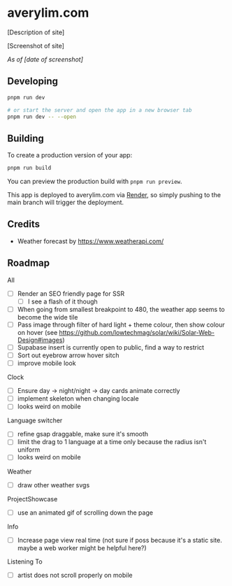 # averylim.com

[Description of site]

[Screenshot of site]

_As of [date of screenshot]_

## Developing

```bash
pnpm run dev

# or start the server and open the app in a new browser tab
pnpm run dev -- --open
```

## Building

To create a production version of your app:

```bash
pnpm run build
```

You can preview the production build with `pnpm run preview`.

This app is deployed to averylim.com via [Render](todo-add-url), so simply pushing to the main branch will trigger the deployment.

## Credits

- Weather forecast by https://www.weatherapi.com/

## Roadmap

All

- [ ] Render an SEO friendly page for SSR
  - [ ] I see a flash of it though
- [ ] When going from smallest breakpoint to 480, the weather app seems to become the wide tile
- [ ] Pass image through filter of hard light + theme colour, then show colour on hover (see https://github.com/lowtechmag/solar/wiki/Solar-Web-Design#images)
- [ ] Supabase insert is currently open to public, find a way to restrict
- [ ] Sort out eyebrow arrow hover sitch
- [ ] improve mobile look

Clock

- [ ] Ensure day -> night/night -> day cards animate correctly
- [ ] implement skeleton when changing locale
- [ ] looks weird on mobile

Language switcher

- [ ] refine gsap draggable, make sure it's smooth
- [ ] limit the drag to 1 language at a time only because the radius isn't uniform
- [ ] looks weird on mobile

Weather

- [ ] draw other weather svgs

ProjectShowcase

- [ ] use an animated gif of scrolling down the page

Info

- [ ] Increase page view real time (not sure if poss because it's a static site. maybe a web worker might be helpful here?)

Listening To

- [ ] artist does not scroll properly on mobile
